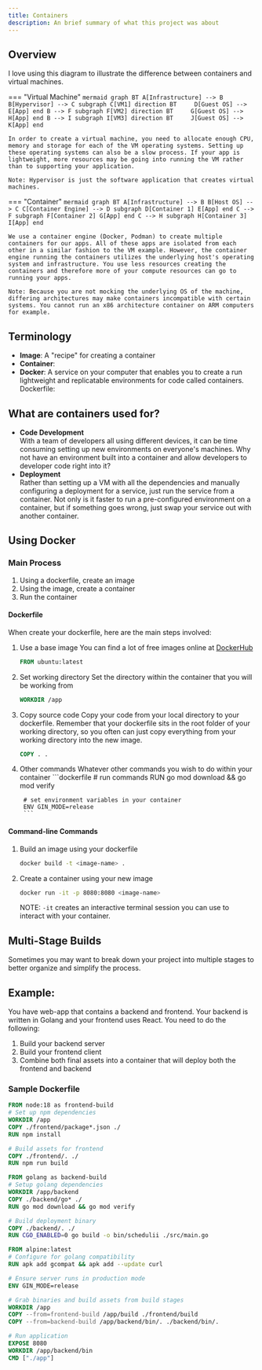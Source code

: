 ```yaml
---
title: Containers
description: An brief summary of what this project was about
---
```

## Overview

I love using this diagram to illustrate the difference between containers and virtual machines. 

=== "Virtual Machine"
    ```mermaid
    graph BT
        A[Infrastructure] --> B
        B[Hypervisor] --> C
        subgraph C[VM1]
            direction BT    
            D[Guest OS] --> E[App]
        end
        B --> F
        subgraph F[VM2]
            direction BT    
            G[Guest OS] --> H[App]
        end
        B --> I
        subgraph I[VM3]
            direction BT    
            J[Guest OS] --> K[App]
        end
    ```

    In order to create a virtual machine, you need to allocate enough CPU, memory and storage for each of the VM operating systems. Setting up these operating systems can also be a slow process. If your app is lightweight, more resources may be going into running the VM rather than to supporting your application. 

    Note: Hypervisor is just the software application that creates virtual machines. 



=== "Container"
    ```mermaid
    graph BT
        A[Infrastructure] --> B
        B[Host OS] --> C
        C[Container Engine] --> D
        subgraph D[Container 1]
            E[App]
        end
        C --> F
        subgraph F[Container 2]
            G[App]
        end
        C --> H
        subgraph H[Container 3]
            I[App]
        end
    ```

    We use a container engine (Docker, Podman) to create multiple containers for our apps. All of these apps are isolated from each other in a similar fashion to the VM example. However, the container engine running the containers utilizes the underlying host's operating system and infrastructure. You use less resources creating the containers and therefore more of your compute resources can go to running your apps. 

    Note: Because you are not mocking the underlying OS of the machine, differing architectures may make containers incompatible with certain systems. You cannot run an x86 architecture container on ARM computers for example. 

## Terminology
* **Image**: A "recipe" for creating a container
* **Container**: 
* **Docker**: A service on your computer that enables you to create a run lightweight and replicatable environments for code called containers. 
Dockerfile: 

## What are containers used for?
- **Code Development**  
    With a team of developers all using different devices, it can be time consuming setting up new environments on everyone's machines. Why not have an environment built into a container and allow developers to developer code right into it?
- **Deployment**  
    Rather than setting up a VM with all the dependencies and manually configuring a deployment for a service, just run the service from a container. Not only is it faster to run a pre-configured environment on a container, but if something goes wrong, just swap your service out with another container. 

## Using Docker
### Main Process
1. Using a dockerfile, create an image
2. Using the image, create a container
3. Run the container

#### Dockerfile
When create your dockerfile, here are the main steps involved:  

1. Use a base image
    You can find a lot of free images online at [DockerHub](https://hub.docker.com/)

    ```dockerfile
    FROM ubuntu:latest
    ```

2. Set working directory
    Set the directory within the container that you will be working from

    ```dockerfile
    WORKDIR /app
    ```

3. Copy source code 
    Copy your code from your local directory to your dockerfile. Remember that your dockerfile sits in the root folder of your working directory, so you often can just copy everything from your working directory into the new image. 

    ```dockerfile
    COPY . .
    ```

4. Other commands
    Whatever other commands you wish to do within your container
        ```dockerfile
        # run commands
        RUN go mod download && go mod verify 

        # set environment variables in your container
        ENV GIN_MODE=release
        ```

#### Command-line Commands
1. Build an image using your dockerfile

    ```bash
    docker build -t <image-name> .
    ```

2. Create a container using your new image

    ```bash
    docker run -it -p 8080:8080 <image-name>
    ```

    NOTE: `-it` creates an interactive terminal session you can use to interact with your container. 

## Multi-Stage Builds
Sometimes you may want to break down your project into multiple stages to better organize and simplify the process. 

## Example:
You have web-app that contains a backend and frontend. Your backend is written in Golang and your frontend uses React. You need to do the following:

1. Build your backend server
2. Build your frontend client
3. Combine both final assets into a container that will deploy both the frontend and backend

### Sample Dockerfile
```dockerfile
FROM node:18 as frontend-build
# Set up npm dependencies
WORKDIR /app
COPY ./frontend/package*.json ./
RUN npm install

# Build assets for frontend
COPY ./frontend/. ./
RUN npm run build

FROM golang as backend-build
# Setup golang dependencies
WORKDIR /app/backend
COPY ./backend/go* ./
RUN go mod download && go mod verify

# Build deployment binary
COPY ./backend/. ./
RUN CGO_ENABLED=0 go build -o bin/schedulii ./src/main.go

FROM alpine:latest
# Configure for golang compatibility
RUN apk add gcompat && apk add --update curl

# Ensure server runs in production mode
ENV GIN_MODE=release

# Grab binaries and build assets from build stages
WORKDIR /app
COPY --from=frontend-build /app/build ./frontend/build
COPY --from=backend-build /app/backend/bin/. ./backend/bin/.

# Run application
EXPOSE 8080
WORKDIR /app/backend/bin
CMD ["./app"]
```
